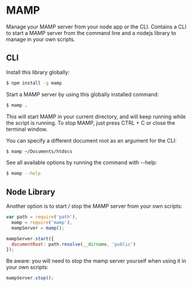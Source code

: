 # MAMP

Manage your MAMP server from your node app or the CLI.
Contains a CLI to start a MAMP server from the command line and a nodejs library to manage in your own scripts.

## CLI

Install this library globally:

```bash
$ npm install -g mamp
```

Start a MAMP server by using this globally installed command:

```bash
$ mamp .
```

This will start MAMP in your current directory, and will keep running while the script is running. To stop MAMP, just press CTRL + C or close the terminal window.

You can specify a different document root as an argument for the CLI:

```bash
$ mamp ~/Documents/htdocs
```

See all available options by running the command with --help:

```bash
$ mamp --help
```

## Node Library

Another option is to start / stop the MAMP server from your own scripts:

```javascript
var path = require('path'),
  mamp = require('mamp'),
  mampServer = mamp();

mampServer.start({
  documentRoot: path.resolve(__dirname, 'public')
});
```

Be aware: you will need to stop the mamp server yourself when using it in your own scripts:

```javascript
mampServer.stop();
```
